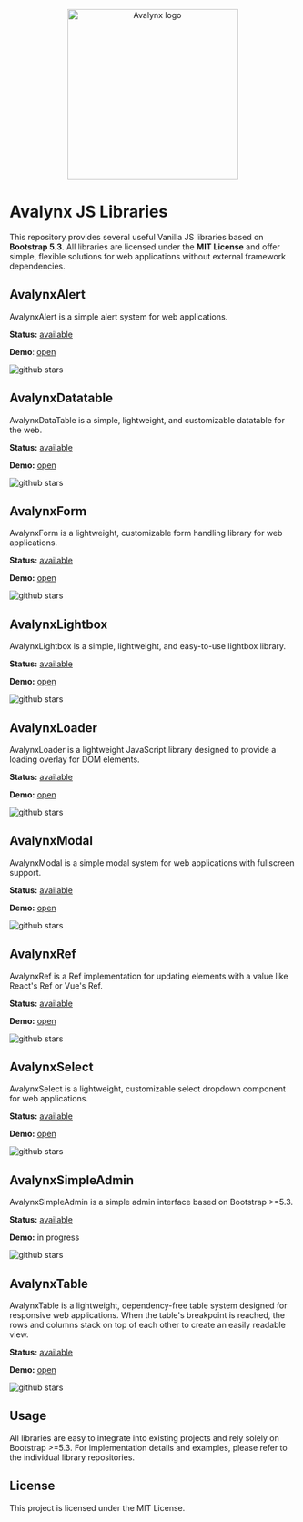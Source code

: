 <p align="center">
  <img src="https://avatars.githubusercontent.com/u/160726310?s=300" alt="Avalynx logo" width="300" height="300">
</p>

# Avalynx JS Libraries

This repository provides several useful Vanilla JS libraries based on **Bootstrap 5.3**. All libraries are licensed under the **MIT License** and offer simple, flexible solutions for web applications without external framework dependencies.

## AvalynxAlert ##

AvalynxAlert is a simple alert system for web applications.

**Status:** [available](https://github.com/avalynx/avalynx-alert)

**Demo**: [open](https://avalynx-alert.jbs-newmedia.de/examples/index.html)

![github stars](https://img.shields.io/github/stars/avalynx/avalynx-alert)

## AvalynxDatatable ##

AvalynxDataTable is a simple, lightweight, and customizable datatable for the web.

**Status:** [available](https://github.com/avalynx/avalynx-datatable)

**Demo:** [open](https://avalynx-datatable.jbs-newmedia.de/examples/index.html)

![github stars](https://img.shields.io/github/stars/avalynx/avalynx-datatable)

## AvalynxForm

AvalynxForm is a lightweight, customizable form handling library for web applications.

**Status:** [available](https://github.com/avalynx/avalynx-form)

**Demo:** [open](https://avalynx-form.jbs-newmedia.de/examples/index.html)

![github stars](https://img.shields.io/github/stars/avalynx/avalynx-form)

## AvalynxLightbox

AvalynxLightbox is a simple, lightweight, and easy-to-use lightbox library.

**Status:** [available](https://github.com/avalynx/avalynx-lightbox)

**Demo:** [open](https://avalynx-lightbox.jbs-newmedia.de/examples/index.html)

![github stars](https://img.shields.io/github/stars/avalynx/avalynx-lightbox)

## AvalynxLoader

AvalynxLoader is a lightweight JavaScript library designed to provide a loading overlay for DOM elements.

**Status:** [available](https://github.com/avalynx/avalynx-loader)

**Demo:** [open](https://avalynx-loader.jbs-newmedia.de/examples/index.html)

![github stars](https://img.shields.io/github/stars/avalynx/avalynx-loader)

## AvalynxModal

AvalynxModal is a simple modal system for web applications with fullscreen support.

**Status:** [available](https://github.com/avalynx/avalynx-modal)

**Demo:** [open](https://avalynx-modal.jbs-newmedia.de/examples/index.html)

![github stars](https://img.shields.io/github/stars/avalynx/avalynx-modal)

## AvalynxRef

AvalynxRef is a Ref implementation for updating elements with a value like React's Ref or Vue's Ref.

**Status:** [available](https://github.com/avalynx/avalynx-ref)

**Demo:** [open](https://avalynx-ref.jbs-newmedia.de/examples/index.html)

![github stars](https://img.shields.io/github/stars/avalynx/avalynx-ref)

## AvalynxSelect

AvalynxSelect is a lightweight, customizable select dropdown component for web applications.

**Status:** [available](https://github.com/avalynx/avalynx-select)

**Demo:** [open](https://avalynx-select.jbs-newmedia.de/examples/index.html)

![github stars](https://img.shields.io/github/stars/avalynx/avalynx-select)

## AvalynxSimpleAdmin

AvalynxSimpleAdmin is a simple admin interface based on Bootstrap >=5.3.

**Status:** [available](https://github.com/avalynx/avalynx-simpleadmin)

**Demo:** in progress

![github stars](https://img.shields.io/github/stars/avalynx/avalynx-simpleadmin)

## AvalynxTable

AvalynxTable is a lightweight, dependency-free table system designed for responsive web applications. When the table's breakpoint is reached, the rows and columns stack on top of each other to create an easily readable view.

**Status:** [available](https://github.com/avalynx/avalynx-table)

**Demo:** [open](https://avalynx-table.jbs-newmedia.de/examples/index.html)

![github stars](https://img.shields.io/github/stars/avalynx/avalynx-table)


## Usage

All libraries are easy to integrate into existing projects and rely solely on Bootstrap >=5.3. For implementation details and examples, please refer to the individual library repositories.

## License

This project is licensed under the MIT License.

